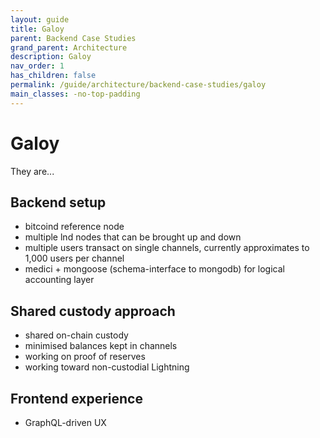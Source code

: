 ```yaml
---
layout: guide
title: Galoy
parent: Backend Case Studies
grand_parent: Architecture
description: Galoy
nav_order: 1
has_children: false
permalink: /guide/architecture/backend-case-studies/galoy
main_classes: -no-top-padding
---
```


# Galoy

They are...

## Backend setup
- bitcoind reference node
- multiple lnd nodes that can be brought up and down
- multiple users transact on single channels, currently approximates to 1,000 users per channel
- medici + mongoose (schema-interface to mongodb) for logical accounting layer

## Shared custody approach
- shared on-chain custody
- minimised balances kept in channels
- working on proof of reserves
- working toward non-custodial Lightning

## Frontend experience
- GraphQL-driven UX
